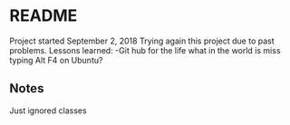 # README
Project started September 2, 2018
Trying again this project due to past problems.
Lessons learned:
-Git hub for the life
what in the world is miss typing Alt F4 on Ubuntu?

## Notes
Just ignored classes

